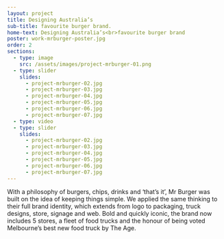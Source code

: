 ```yaml
---
layout: project
title: Designing Australia’s
sub-title: favourite burger brand.
home-text: Designing Australia’s<br>favourite burger brand
poster: work-mrburger-poster.jpg
order: 2
sections:
  - type: image
    src: /assets/images/project-mrburger-01.png
  - type: slider
    slides:
      - project-mrburger-02.jpg
      - project-mrburger-03.jpg
      - project-mrburger-04.jpg
      - project-mrburger-05.jpg
      - project-mrburger-06.jpg
      - project-mrburger-07.jpg
  - type: video
  - type: slider
    slides:
      - project-mrburger-02.jpg
      - project-mrburger-03.jpg
      - project-mrburger-04.jpg
      - project-mrburger-05.jpg
      - project-mrburger-06.jpg
      - project-mrburger-07.jpg
---
```


With a philosophy of burgers, chips, drinks and ‘that’s it’, Mr Burger was built on the idea of keeping things simple. We applied the same thinking to their full brand identity, which extends from logo to packaging, truck designs, store, signage and web. Bold and quickly iconic, the brand now includes 5 stores, a fleet of food trucks and the honour of being voted Melbourne’s best new food truck by The Age.
